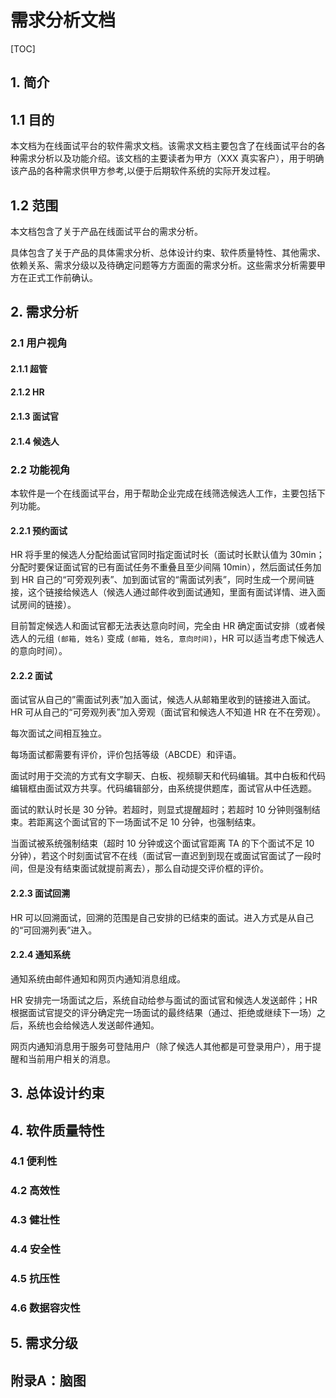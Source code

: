 # 需求分析文档

[TOC]

## 1. 简介

## 1.1 目的

本文档为在线面试平台的软件需求文档。该需求文档主要包含了在线面试平台的各种需求分析以及功能介绍。该文档的主要读者为甲方（XXX 真实客户），用于明确该产品的各种需求供甲方参考,以便于后期软件系统的实际开发过程。

## 1.2 范围

本文档包含了关于产品在线面试平台的需求分析。

具体包含了关于产品的具体需求分析、总体设计约束、软件质量特性、其他需求、依赖关系、需求分级以及待确定问题等方方面面的需求分析。这些需求分析需要甲方在正式工作前确认。

## 2. 需求分析

### 2.1 用户视角

#### 2.1.1 超管



#### 2.1.2 HR



#### 2.1.3 面试官



#### 2.1.4 候选人



### 2.2 功能视角

本软件是一个在线面试平台，用于帮助企业完成在线筛选候选人工作，主要包括下列功能。

#### 2.2.1 预约面试

HR 将手里的候选人分配给面试官同时指定面试时长（面试时长默认值为 30min；分配时要保证面试官的已有面试任务不重叠且至少间隔 10min），然后面试任务加到 HR 自己的“可旁观列表”、加到面试官的“需面试列表”，同时生成一个房间链接，这个链接给候选人（候选人通过邮件收到面试通知，里面有面试详情、进入面试房间的链接）。

目前暂定候选人和面试官都无法表达意向时间，完全由 HR 确定面试安排（或者候选人的元组 `(邮箱, 姓名)` 变成 `(邮箱, 姓名, 意向时间)`，HR 可以适当考虑下候选人的意向时间）。

#### 2.2.2 面试

面试官从自己的”需面试列表”加入面试，候选人从邮箱里收到的链接进入面试。HR 可从自己的“可旁观列表”加入旁观（面试官和候选人不知道 HR 在不在旁观）。

每次面试之间相互独立。

每场面试都需要有评价，评价包括等级（ABCDE）和评语。

面试时用于交流的方式有文字聊天、白板、视频聊天和代码编辑。其中白板和代码编辑框由面试双方共享。代码编辑部分，由系统提供题库，面试官从中任选题。

面试的默认时长是 30 分钟。若超时，则显式提醒超时；若超时 10 分钟则强制结束。若距离这个面试官的下一场面试不足 10 分钟，也强制结束。

当面试被系统强制结束（超时 10 分钟或这个面试官距离 TA 的下个面试不足 10 分钟），若这个时刻面试官不在线（面试官一直迟到到现在或面试官面试了一段时间，但是没有结束面试就提前离去），那么自动提交评价框的评价。

#### 2.2.3 面试回溯

HR 可以回溯面试，回溯的范围是自己安排的已结束的面试。进入方式是从自己的“可回溯列表”进入。

#### 2.2.4 通知系统

通知系统由邮件通知和网页内通知消息组成。

HR 安排完一场面试之后，系统自动给参与面试的面试官和候选人发送邮件；HR 根据面试官提交的评分确定完一场面试的最终结果（通过、拒绝或继续下一场）之后，系统也会给候选人发送邮件通知。

网页内通知消息用于服务可登陆用户（除了候选人其他都是可登录用户），用于提醒和当前用户相关的消息。


## 3. 总体设计约束



## 4. 软件质量特性

### 4.1 便利性

### 4.2 高效性

### 4.3 健壮性

### 4.4 安全性

### 4.5 抗压性

### 4.6 数据容灾性



## 5. 需求分级





## 附录A：脑图



